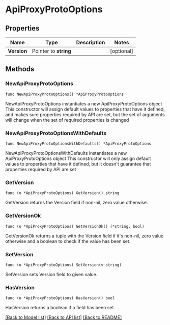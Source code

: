 # ApiProxyProtoOptions

## Properties

Name | Type | Description | Notes
------------ | ------------- | ------------- | -------------
**Version** | Pointer to **string** |  | [optional] 

## Methods

### NewApiProxyProtoOptions

`func NewApiProxyProtoOptions() *ApiProxyProtoOptions`

NewApiProxyProtoOptions instantiates a new ApiProxyProtoOptions object
This constructor will assign default values to properties that have it defined,
and makes sure properties required by API are set, but the set of arguments
will change when the set of required properties is changed

### NewApiProxyProtoOptionsWithDefaults

`func NewApiProxyProtoOptionsWithDefaults() *ApiProxyProtoOptions`

NewApiProxyProtoOptionsWithDefaults instantiates a new ApiProxyProtoOptions object
This constructor will only assign default values to properties that have it defined,
but it doesn't guarantee that properties required by API are set

### GetVersion

`func (o *ApiProxyProtoOptions) GetVersion() string`

GetVersion returns the Version field if non-nil, zero value otherwise.

### GetVersionOk

`func (o *ApiProxyProtoOptions) GetVersionOk() (*string, bool)`

GetVersionOk returns a tuple with the Version field if it's non-nil, zero value otherwise
and a boolean to check if the value has been set.

### SetVersion

`func (o *ApiProxyProtoOptions) SetVersion(v string)`

SetVersion sets Version field to given value.

### HasVersion

`func (o *ApiProxyProtoOptions) HasVersion() bool`

HasVersion returns a boolean if a field has been set.


[[Back to Model list]](../README.md#documentation-for-models) [[Back to API list]](../README.md#documentation-for-api-endpoints) [[Back to README]](../README.md)


